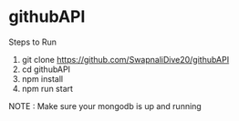 # githubAPI

Steps to Run

1. git clone https://github.com/SwapnaliDive20/githubAPI
2. cd githubAPI
3. npm install
4. npm run start

NOTE : Make sure your mongodb is up and running
